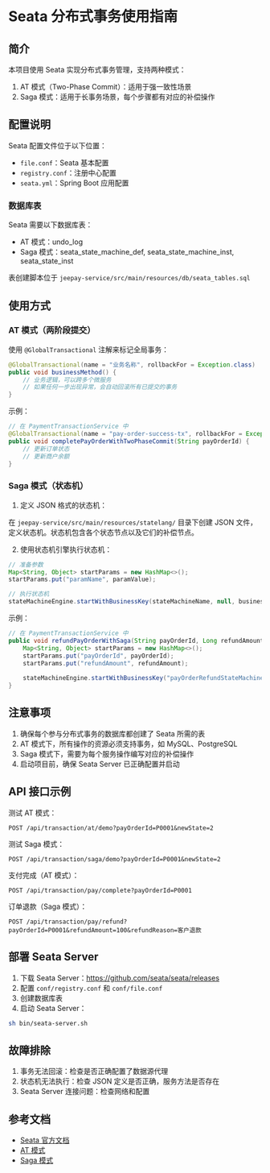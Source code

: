 # Seata 分布式事务使用指南

## 简介

本项目使用 Seata 实现分布式事务管理，支持两种模式：
1. AT 模式（Two-Phase Commit）：适用于强一致性场景
2. Saga 模式：适用于长事务场景，每个步骤都有对应的补偿操作

## 配置说明

Seata 配置文件位于以下位置：
- `file.conf`：Seata 基本配置
- `registry.conf`：注册中心配置
- `seata.yml`：Spring Boot 应用配置

### 数据库表

Seata 需要以下数据库表：
- AT 模式：undo_log
- Saga 模式：seata_state_machine_def, seata_state_machine_inst, seata_state_inst

表创建脚本位于 `jeepay-service/src/main/resources/db/seata_tables.sql`

## 使用方式

### AT 模式（两阶段提交）

使用 `@GlobalTransactional` 注解来标记全局事务：

```java
@GlobalTransactional(name = "业务名称", rollbackFor = Exception.class)
public void businessMethod() {
    // 业务逻辑，可以跨多个微服务
    // 如果任何一步出现异常，会自动回滚所有已提交的事务
}
```

示例：

```java
// 在 PaymentTransactionService 中
@GlobalTransactional(name = "pay-order-success-tx", rollbackFor = Exception.class)
public void completePayOrderWithTwoPhaseCommit(String payOrderId) {
    // 更新订单状态
    // 更新商户余额
}
```

### Saga 模式（状态机）

1. 定义 JSON 格式的状态机：

在 `jeepay-service/src/main/resources/statelang/` 目录下创建 JSON 文件，定义状态机。状态机包含各个状态节点以及它们的补偿节点。

2. 使用状态机引擎执行状态机：

```java
// 准备参数
Map<String, Object> startParams = new HashMap<>();
startParams.put("paramName", paramValue);

// 执行状态机
stateMachineEngine.startWithBusinessKey(stateMachineName, null, businessKey, startParams);
```

示例：

```java
// 在 PaymentTransactionService 中
public void refundPayOrderWithSaga(String payOrderId, Long refundAmount, String refundReason) {
    Map<String, Object> startParams = new HashMap<>();
    startParams.put("payOrderId", payOrderId);
    startParams.put("refundAmount", refundAmount);
    
    stateMachineEngine.startWithBusinessKey("payOrderRefundStateMachine", null, "refund:" + payOrderId, startParams);
}
```

## 注意事项

1. 确保每个参与分布式事务的数据库都创建了 Seata 所需的表
2. AT 模式下，所有操作的资源必须支持事务，如 MySQL、PostgreSQL
3. Saga 模式下，需要为每个服务操作编写对应的补偿操作
4. 启动项目前，确保 Seata Server 已正确配置并启动

## API 接口示例

测试 AT 模式：
```
POST /api/transaction/at/demo?payOrderId=P0001&newState=2
```

测试 Saga 模式：
```
POST /api/transaction/saga/demo?payOrderId=P0001&newState=2
```

支付完成（AT 模式）：
```
POST /api/transaction/pay/complete?payOrderId=P0001
```

订单退款（Saga 模式）：
```
POST /api/transaction/pay/refund?payOrderId=P0001&refundAmount=100&refundReason=客户退款
```

## 部署 Seata Server

1. 下载 Seata Server：https://github.com/seata/seata/releases
2. 配置 `conf/registry.conf` 和 `conf/file.conf`
3. 创建数据库表
4. 启动 Seata Server：
```bash
sh bin/seata-server.sh
```

## 故障排除

1. 事务无法回滚：检查是否正确配置了数据源代理
2. 状态机无法执行：检查 JSON 定义是否正确，服务方法是否存在
3. Seata Server 连接问题：检查网络和配置

## 参考文档

- [Seata 官方文档](https://seata.io/zh-cn/docs/overview/what-is-seata.html)
- [AT 模式](https://seata.io/zh-cn/docs/overview/what-is-seata.html#at-模式)
- [Saga 模式](https://seata.io/zh-cn/docs/overview/what-is-seata.html#saga-模式) 